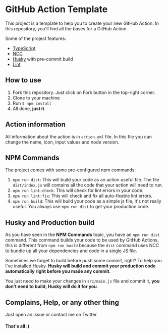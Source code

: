 # GitHub Action Template

This project is a template to help you to create your new GitHub Action. In this repository, you'll find all the bases for a GitHub Action.

Some of the project features:

- [TypeScript](typescriptlang.org/)
- [NCC](https://github.com/vercel/ncc)
- [Husky](https://github.com/typicode/husky) with pre-commit build
- [Lint](https://eslint.org/)

## How to use

1. Fork this repository. Just click on Fork button in the top-right corner.
2. Clone to your machine
3. Run `$ npm install`
4. All done, **just it**.

## Action information

All information about the action is in `action.yml` file. In this file you can change the name, icon, input values and node version.


## NPM Commands

The project comes with some pre-configured npm commands:

1. `npm run dist`: This will build your code as an action useful file. The file `dist/index.js` will contains all the code that your action will need to run.
2. `npm run lint:check`: This will check for lint errors in your code.
3. `npm run lint:fix`: This will check and fix all auto-fixable lint errors.
4. `npm run build`: This will build your code as a simple js file, it's not really useful. You always use `npm run dist` to get your production code.

## Husky and Production build

As you have seen in the **NPM Commands** topic, you have an `npm run dist` command. This command builds your code to be used by GitHub Actions, this is different from `npm run build` because the `dist` command uses NCC to bundle up all your dependencies and code in a single JS file.

Sometimes we forget to build before push some commit, right? To help you I've installed Husky. **Husky will build and commit your production code automatically right before you made any commit**.

You just need to make your changes in `src/main.js` file and commit it, **you don't need to build, Husky will do it for you**.

## Complains, Help, or any other thing

Just open an issue or contact me on Twitter.

#### That's all :)

